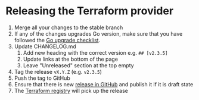 # Releasing the Terraform provider

1. Merge all your changes to the stable branch
1. If any of the changes upgrades Go version, make sure that you have followed the [Go upgrade checklist](https://github.com/UpCloudLtd/terraform-provider-upcloud/blob/v2.4.1/DEVELOPING.md#go-version-upgrades).
1. Update CHANGELOG.md
    1. Add new heading with the correct version e.g. `## [v2.3.5]`
    1. Update links at the bottom of the page
    1. Leave "Unreleased" section at the top empty
1. Tag the release `vX.Y.Z` (e.g. `v2.3.5`)
1. Push the tag to GitHub
1. Ensure that there is new [release in GitHub](https://github.com/UpCloudLtd/terraform-provider-upcloud/releases) and publish it if it is draft state
1. The [Terraform registry](https://registry.terraform.io/providers/UpCloudLtd/upcloud) will pick up the release
